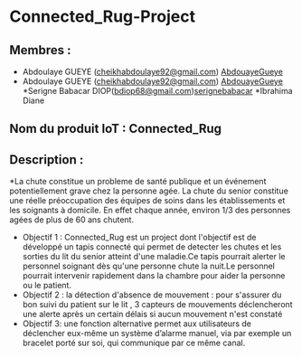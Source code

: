 # Connected_Rug-Project
## Membres :
* Abdoulaye GUEYE (cheikhabdoulaye92@gmail.com) [AbdouayeGueye](https://github.com/AbdoulayeGueye "AbdoulayeGueye")
* Abdoulaye GUEYE (cheikhabdoulaye92@gmail.com) [AbdouayeGueye](https://github.com/AbdoulayeGueye "AbdoulayeGueye")
*Serigne Babacar DIOP(bdiop68@gmail.com)[serignebabacar](https://github.com/serignebabacar/)
*Ibrahima Diane
## Nom du produit IoT : Connected_Rug
## Description :
*La chute constitue un probleme de santé publique et un événement potentiellement
 grave chez la personne agée. La chute du senior constitue une réelle 
 préoccupation des équipes de soins dans les établissements et les soignants à 
 domicile. En effet chaque année, environ 1/3 des personnes agées de plus de 60
 ans chutent.  
* Objectif 1 :
Connected_Rug est un project dont l'objectif est de développé un tapis connecté 
qui permet de detecter les chutes et les sorties du lit du senior atteint d'une 
maladie.Ce tapis pourrait alerter le personnel soignant dès qu'une personne chute
la nuit.Le personnel pourrait intervenir rapidement dans la chambre pour aider
la personne ou le patient.
* Objectif 2 :
la détection d'absence de mouvement : pour s'assurer du bon suivi du patient sur 
le lit , 3 capteurs de mouvements déclencheront une alerte après un certain délais si aucun 
mouvement n'est constaté 
* Objectif 3:
une fonction alternative permet aux utilisateurs de déclencher eux-même un système d’alarme
manuel, via par exemple un bracelet porté sur soi, qui communique par ce même canal.
